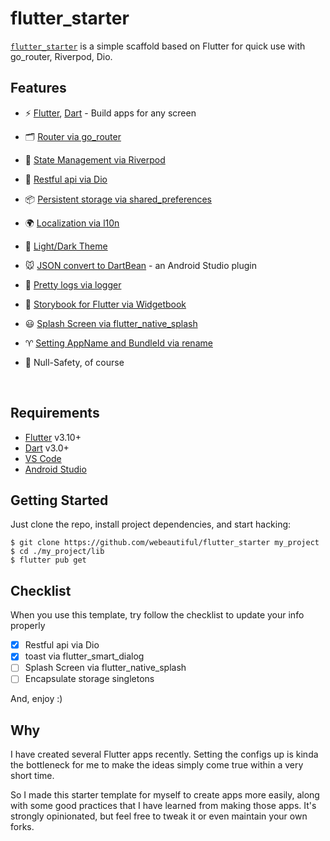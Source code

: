 # flutter_starter

[`flutter_starter`](https://github.com/webeautiful/flutter_starter) is a simple scaffold based on Flutter for quick use with go_router, Riverpod, Dio.


## Features

- ⚡️ [Flutter](https://github.com/flutter/flutter), [Dart](https://github.com/dart-lang) - Build apps for any screen

- 🗂 [Router via go_router](https://github.com/flutter/packages/tree/main/packages/go_router)

- 🍍 [State Management via Riverpod](https://github.com/rrousselGit/riverpod)

- 🎢 [Restful api via Dio](https://github.com/cfug/dio)

- 📦 [Persistent storage via shared_preferences](https://github.com/flutter/packages/tree/main/packages/shared_preferences/shared_preferences)

- 🌍 [Localization via l10n](https://docs.flutter.dev/accessibility-and-localization/internationalization)

- 🎨 [Light/Dark Theme](./lib/components/theme_radio.dart)

- 🐭 [JSON convert to DartBean](https://plugins.jetbrains.com/plugin/11415-flutterjsonbeanfactory) - an Android Studio plugin

- 📃 [Pretty logs via logger](https://github.com/Bungeefan/logger)

- 🔎 [Storybook for Flutter via Widgetbook](https://github.com/widgetbook/widgetbook)

- 😃 [Splash Screen via flutter_native_splash](https://github.com/jonbhanson/flutter_native_splash)

- ♈ [Setting AppName and BundleId via rename](https://github.com/onatcipli/rename)

- 🦾 Null-Safety, of course

<br>

## Requirements

- [Flutter](https://github.com/flutter/flutter) v3.10+
- [Dart](https://github.com/dart-lang) v3.0+
- [VS Code](https://code.visualstudio.com/)
- [Android Studio](https://developer.android.com/studio)


## Getting Started

Just clone the repo, install project dependencies, and start hacking:

```
$ git clone https://github.com/webeautiful/flutter_starter my_project
$ cd ./my_project/lib
$ flutter pub get
```

## Checklist

When you use this template, try follow the checklist to update your info properly

- [x] Restful api via Dio
- [x] toast via flutter_smart_dialog
- [ ] Splash Screen via flutter_native_splash
- [ ] Encapsulate storage singletons

And, enjoy :)

## Why

I have created several Flutter apps recently. Setting the configs up is kinda the bottleneck for me to make the ideas simply come true within a very short time.

So I made this starter template for myself to create apps more easily, along with some good practices that I have learned from making those apps. It's strongly opinionated, but feel free to tweak it or even maintain your own forks.
